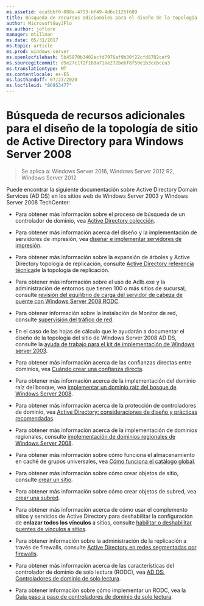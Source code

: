 ```yaml
---
ms.assetid: eca5bbf0-088e-4753-bf49-4d6c1125f689
title: Búsqueda de recursos adicionales para el diseño de la topología de sitio de Active Directory para Windows Server 2008
author: MicrosoftGuyJFlo
ms.author: joflore
manager: mtillman
ms.date: 05/31/2017
ms.topic: article
ms.prod: windows-server
ms.openlocfilehash: 5b45970b3402ecfd7976af9b30f22cfd8782cef9
ms.sourcegitcommit: d5e27c1f2f168a71ae272bebf8f50e1b3ccbcca3
ms.translationtype: MT
ms.contentlocale: es-ES
ms.lasthandoff: 07/23/2020
ms.locfileid: "86953477"
---
```

# <a name="finding-additional-resources-for-windows-server-2008-active-directory-site-topology-design"></a>Búsqueda de recursos adicionales para el diseño de la topología de sitio de Active Directory para Windows Server 2008

> Se aplica a: Windows Server 2016, Windows Server 2012 R2, Windows Server 2012

Puede encontrar la siguiente documentación sobre Active Directory Domain Services (AD DS) en los sitios web de Windows Server 2003 y Windows Server 2008 TechCenter:

- Para obtener más información sobre el proceso de búsqueda de un controlador de dominio, vea [Active Directory colección](/previous-versions/windows/it-pro/windows-server-2003/cc780036(v=ws.10)).

- Para obtener más información acerca del diseño y la implementación de servidores de impresión, vea [diseñar e implementar servidores de impresión](/previous-versions/windows/it-pro/windows-server-2003/cc785842(v=ws.10)).

- Para obtener más información sobre la expansión de árboles y Active Directory topología de replicación, consulte [Active Directory referencia técnica](/previous-versions/windows/it-pro/windows-server-2003/cc755326(v=ws.10))de la topología de replicación.

- Para obtener más información sobre el uso de Adlb.exe y la administración de entornos que tienen 100 o más sitios de sucursal, consulte [revisión del equilibrio de carga del servidor de cabeza de puente con Windows Server 2008 RODC](/previous-versions/windows/it-pro/windows-server-2008-r2-and-2008/dd735927(v%3dws.10)).

- Para obtener información sobre la instalación de Monitor de red, consulte [supervisión del tráfico de red](/previous-versions/windows/it-pro/windows-server-2003/cc783075(v=ws.10)).

- En el caso de las hojas de cálculo que le ayudarán a documentar el diseño de la topología del sitio de Windows Server 2008 AD DS, consulte la [ayuda de trabajo para el kit de implementación de Windows server 2003](https://microsoft.com/download/details.aspx?id=9608).

- Para obtener más información acerca de las confianzas directas entre dominios, vea [Cuándo crear una confianza directa](/previous-versions/windows/it-pro/windows-server-2008-r2-and-2008/cc754538(v=ws.11)).

- Para obtener más información acerca de la implementación del dominio raíz del bosque, vea [implementar un dominio raíz del bosque de Windows Server 2008](/previous-versions/windows/it-pro/windows-server-2008-r2-and-2008/cc731174(v=ws.10)).

- Para obtener más información acerca de la protección de controladores de dominio, vea [Active Directory: consideraciones de diseño y prácticas recomendadas](https://social.technet.microsoft.com/wiki/contents/articles/52587.active-directory-design-considerations-and-best-practices.aspx).

- Para obtener más información acerca de la implementación de dominios regionales, consulte [implementación de dominios regionales de Windows Server 2008](/previous-versions/windows/it-pro/windows-server-2008-r2-and-2008/cc755118(v=ws.10)).

- Para obtener más información sobre cómo funciona el almacenamiento en caché de grupos universales, vea [Cómo funciona el catálogo global](/previous-versions/windows/it-pro/windows-server-2003/cc737410(v=ws.10)).

- Para obtener más información sobre cómo crear objetos de sitio, consulte [crear un sitio](/previous-versions/windows/it-pro/windows-server-2008-r2-and-2008/cc772304(v=ws.11)).

- Para obtener más información sobre cómo crear objetos de subred, vea [crear una subred](/previous-versions/windows/it-pro/windows-server-2008-r2-and-2008/cc770372(v=ws.11)).

- Para obtener más información acerca de cómo usar el complemento sitios y servicios de Active Directory para deshabilitar la configuración de **enlazar todos los vínculos** a sitios, consulte [habilitar o deshabilitar puentes de vínculos a sitios](/previous-versions/windows/it-pro/windows-server-2003/cc738789(v=ws.10)).

- Para obtener información sobre la administración de la replicación a través de firewalls, consulte [Active Directory en redes segmentadas por firewalls](https://microsoft.com/download/details.aspx?familyid=c2ef3846-43f0-4caf-9767-a9166368434e).

- Para obtener más información acerca de las características del controlador de dominio de solo lectura (RODC), vea [AD DS: Controladores de dominio de solo lectura](/previous-versions/windows/it-pro/windows-server-2008-r2-and-2008/cc732801(v=ws.10)).

- Para obtener información sobre cómo implementar un RODC, vea la [Guía paso a paso de controladores de dominio de solo lectura](/previous-versions/windows/it-pro/windows-server-2008-r2-and-2008/cc772234(v=ws.10)).

